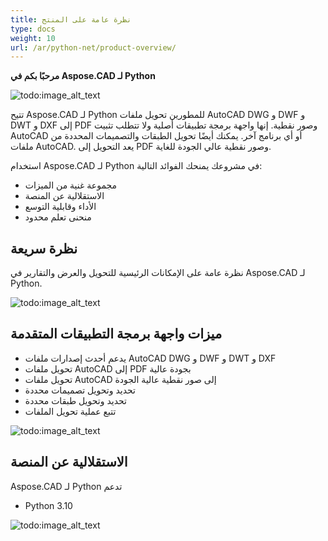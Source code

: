 ```yaml
---
title: نظرة عامة على المنتج
type: docs
weight: 10
url: /ar/python-net/product-overview/
---
```


**مرحبًا بكم في Aspose.CAD لـ Python**

![todo:image_alt_text](/_assets/product-overview_1.png)

تتيح Aspose.CAD لـ Python للمطورين تحويل ملفات AutoCAD DWG و DWF و DWT و DXF إلى PDF وصور نقطية. إنها واجهة برمجة تطبيقات أصلية ولا تتطلب تثبيت AutoCAD أو أي برنامج آخر. يمكنك أيضًا تحويل الطبقات والتصميمات المحددة من ملفات AutoCAD. يعد التحويل إلى PDF وصور نقطية عالي الجودة للغاية.

استخدام Aspose.CAD لـ Python في مشروعك يمنحك الفوائد التالية:

- مجموعة غنية من الميزات
- الاستقلالية عن المنصة
- الأداء وقابلية التوسع
- منحنى تعلم محدود




## **نظرة سريعة**
نظرة عامة على الإمكانات الرئيسية للتحويل والعرض والتقارير في Aspose.CAD لـ Python.

![todo:image_alt_text](/_assets/product-overview_2.png)
## **ميزات واجهة برمجة التطبيقات المتقدمة**
- يدعم أحدث إصدارات ملفات AutoCAD DWG و DWF و DWT و DXF
- تحويل ملفات AutoCAD إلى PDF بجودة عالية
- تحويل ملفات AutoCAD إلى صور نقطية عالية الجودة
- تحديد وتحويل تصميمات محددة
- تحديد وتحويل طبقات محددة
- تتبع عملية تحويل الملفات

![todo:image_alt_text](/_assets/product-overview_3.png)

## **الاستقلالية عن المنصة**
Aspose.CAD لـ Python تدعم

- Python 3.10

![todo:image_alt_text](/_assets/product-overview_4.png)
